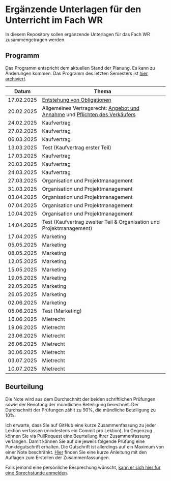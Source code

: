 # Ergänzende Unterlagen für den Unterricht im Fach WR

In diesem Repository sollen ergänzende Unterlagen für das Fach WR
zusammengetragen werden.

## Programm

Das Programm entspricht dem aktuellen Stand der Planung. Es kann zu
Änderungen kommen. Das Programm des letzten Semesters ist 
[hier archiviert](archive/vergangene_semester.md).

| Datum | Thema |
| ----- | ----- |
| 17.02.2025 | [Entstehung von Obligationen](vertragsrecht/obligationen_entstehung.md) |
| 20.02.2025 | Allgemeines Vertragsrecht: [Angebot und Annahme](vertragsrecht/angebot_und_annahme.md) und [Pflichten des Verkäufers](vertragsrecht/gewaehrleistung.md) |
| 24.02.2025 | Kaufvertrag |
| 27.02.2025 | Kaufvertrag |
| 06.03.2025 | Kaufvertrag |
| 13.03.2025 | Test (Kaufvertrag erster Teil) |
| 17.03.2025 | Kaufvertrag |
| 20.03.2025 | Kaufvertrag |
| 24.03.2025 | Kaufvertrag |
| 27.03.2025 | Organisation und Projektmanagement |
| 31.03.2025 | Organisation und Projektmanagement |
| 03.04.2025 | Organisation und Projektmanagement |
| 07.04.2025 | Organisation und Projektmanagement |
| 10.04.2025 | Organisation und Projektmanagement |
| 14.04.2025 | Test (Kaufvertrag zweiter Teil & Organisation und Projektmanagement) |
| 17.04.2025 | Marketing |
| 05.05.2025 | Marketing |
| 08.05.2025 | Marketing |
| 12.05.2025 | Marketing |
| 15.05.2025 | Marketing |
| 19.05.2025 | Marketing |
| 22.05.2025 | Marketing |
| 26.05.2025 | Marketing |
| 02.06.2025 | Marketing |
| 05.06.2025 | Test (Marketing) |
| 16.06.2025 | Mietrecht |
| 19.06.2025 | Mietrecht |
| 23.06.2025 | Mietrecht |
| 26.06.2025 | Mietrecht |
| 30.06.2025 | Mietrecht |
| 03.07.2025 | Mietrecht |
| 10.07.2025 | Mietrecht |


## Beurteilung

Die Note wird aus dem Durchschnitt der beiden schriftlichen Prüfungen
sowie der Benotung der mündlichen Beteiligung berechnet. Der
Durchschnitt der Prüfungen zählt zu 90%, die mündliche Beteiligung zu
10%.  

Ich erwarte, dass Sie auf GitHub eine kurze Zusammenfassung zu jeder Lektion
verfassen (mindestens ein Commit pro Lektion). Im Gegenzug können Sie via
PullRequest eine Beurteilung Ihrer Zusammenfassung verlangen. Damit können Sie
auf die jeweils folgende Prüfung eine Punktegutschrift erhalten. Die Gutschrift
ist allerdings auf ein Maximum von einer Note beschränkt.
[Hier](anleitungen/github_notebook.md) finden Sie eine kurze Anleitung mit den
Auflagen zum Erstellen der Zusammenfassungen.

Falls jemand eine persönliche Besprechung wünscht, [kann er sich hier für
eine Sprechstunde anmelden](https://calendar.app.google/kPthfpWed3uPP1cC6).
